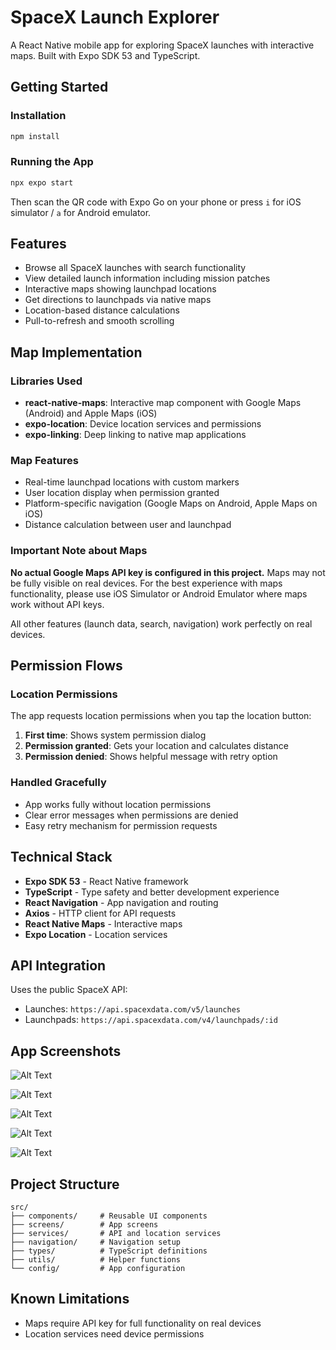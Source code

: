 # SpaceX Launch Explorer

A React Native mobile app for exploring SpaceX launches with interactive maps. Built with Expo SDK 53 and TypeScript.

## Getting Started

### Installation

```bash
npm install
```

### Running the App

```bash
npx expo start
```

Then scan the QR code with Expo Go on your phone or press `i` for iOS simulator / `a` for Android emulator.

## Features

- Browse all SpaceX launches with search functionality
- View detailed launch information including mission patches
- Interactive maps showing launchpad locations
- Get directions to launchpads via native maps
- Location-based distance calculations
- Pull-to-refresh and smooth scrolling

## Map Implementation

### Libraries Used

- **react-native-maps**: Interactive map component with Google Maps (Android) and Apple Maps (iOS)
- **expo-location**: Device location services and permissions
- **expo-linking**: Deep linking to native map applications

### Map Features

- Real-time launchpad locations with custom markers
- User location display when permission granted
- Platform-specific navigation (Google Maps on Android, Apple Maps on iOS)
- Distance calculation between user and launchpad

### Important Note about Maps

**No actual Google Maps API key is configured in this project.** Maps may not be fully visible on real devices. For the best experience with maps functionality, please use iOS Simulator or Android Emulator where maps work without API keys.

All other features (launch data, search, navigation) work perfectly on real devices.

## Permission Flows

### Location Permissions

The app requests location permissions when you tap the location button:

1. **First time**: Shows system permission dialog
2. **Permission granted**: Gets your location and calculates distance
3. **Permission denied**: Shows helpful message with retry option

### Handled Gracefully

- App works fully without location permissions
- Clear error messages when permissions are denied
- Easy retry mechanism for permission requests

## Technical Stack

- **Expo SDK 53** - React Native framework
- **TypeScript** - Type safety and better development experience
- **React Navigation** - App navigation and routing
- **Axios** - HTTP client for API requests
- **React Native Maps** - Interactive maps
- **Expo Location** - Location services

## API Integration

Uses the public SpaceX API:

- Launches: `https://api.spacexdata.com/v5/launches`
- Launchpads: `https://api.spacexdata.com/v4/launchpads/:id`

## App Screenshots

![Alt Text](https://private-user-images.githubusercontent.com/114816381/483851637-2f4de763-d8e5-4af8-9dfb-912584ae82e0.png?jwt=eyJ0eXAiOiJKV1QiLCJhbGciOiJIUzI1NiJ9.eyJpc3MiOiJnaXRodWIuY29tIiwiYXVkIjoicmF3LmdpdGh1YnVzZXJjb250ZW50LmNvbSIsImtleSI6ImtleTUiLCJleHAiOjE3NTY1MzMyMTUsIm5iZiI6MTc1NjUzMjkxNSwicGF0aCI6Ii8xMTQ4MTYzODEvNDgzODUxNjM3LTJmNGRlNzYzLWQ4ZTUtNGFmOC05ZGZiLTkxMjU4NGFlODJlMC5wbmc_WC1BbXotQWxnb3JpdGhtPUFXUzQtSE1BQy1TSEEyNTYmWC1BbXotQ3JlZGVudGlhbD1BS0lBVkNPRFlMU0E1M1BRSzRaQSUyRjIwMjUwODMwJTJGdXMtZWFzdC0xJTJGczMlMkZhd3M0X3JlcXVlc3QmWC1BbXotRGF0ZT0yMDI1MDgzMFQwNTQ4MzVaJlgtQW16LUV4cGlyZXM9MzAwJlgtQW16LVNpZ25hdHVyZT1lZGVmYTU3MjU2MzQxMTExYjAzNmY1NjYyMGMwMTE3OTM3MmY0ODI1OWFlMjc5ZjVhZDVjNzNkMjllNTI0ODUyJlgtQW16LVNpZ25lZEhlYWRlcnM9aG9zdCJ9.Asp7l6UaE28kSB2FQFx3O1BHh7D0ApNsckJEhYP4QSQ)

![Alt Text](https://private-user-images.githubusercontent.com/114816381/483851671-e6353def-1125-4b83-be98-1b62a08c1662.png?jwt=eyJ0eXAiOiJKV1QiLCJhbGciOiJIUzI1NiJ9.eyJpc3MiOiJnaXRodWIuY29tIiwiYXVkIjoicmF3LmdpdGh1YnVzZXJjb250ZW50LmNvbSIsImtleSI6ImtleTUiLCJleHAiOjE3NTY1MzMyMTUsIm5iZiI6MTc1NjUzMjkxNSwicGF0aCI6Ii8xMTQ4MTYzODEvNDgzODUxNjcxLWU2MzUzZGVmLTExMjUtNGI4My1iZTk4LTFiNjJhMDhjMTY2Mi5wbmc_WC1BbXotQWxnb3JpdGhtPUFXUzQtSE1BQy1TSEEyNTYmWC1BbXotQ3JlZGVudGlhbD1BS0lBVkNPRFlMU0E1M1BRSzRaQSUyRjIwMjUwODMwJTJGdXMtZWFzdC0xJTJGczMlMkZhd3M0X3JlcXVlc3QmWC1BbXotRGF0ZT0yMDI1MDgzMFQwNTQ4MzVaJlgtQW16LUV4cGlyZXM9MzAwJlgtQW16LVNpZ25hdHVyZT1hNzY0MGJlZDJhMDk2YmMwZjI5OTk1NDE4ZTQwN2Q0YjU5MzliZWM2MTVlNmRhYzgyMjVjNmM3YjU1MTU5ZDRiJlgtQW16LVNpZ25lZEhlYWRlcnM9aG9zdCJ9.Gf-lKS6lhHuHN9rUacFNB7LVA2OMqZ5_flzjls7qVPc)

![Alt Text](https://private-user-images.githubusercontent.com/114816381/483851696-d99fc07e-853f-4785-a489-f73e4fc800ac.png?jwt=eyJ0eXAiOiJKV1QiLCJhbGciOiJIUzI1NiJ9.eyJpc3MiOiJnaXRodWIuY29tIiwiYXVkIjoicmF3LmdpdGh1YnVzZXJjb250ZW50LmNvbSIsImtleSI6ImtleTUiLCJleHAiOjE3NTY1MzMyMTUsIm5iZiI6MTc1NjUzMjkxNSwicGF0aCI6Ii8xMTQ4MTYzODEvNDgzODUxNjk2LWQ5OWZjMDdlLTg1M2YtNDc4NS1hNDg5LWY3M2U0ZmM4MDBhYy5wbmc_WC1BbXotQWxnb3JpdGhtPUFXUzQtSE1BQy1TSEEyNTYmWC1BbXotQ3JlZGVudGlhbD1BS0lBVkNPRFlMU0E1M1BRSzRaQSUyRjIwMjUwODMwJTJGdXMtZWFzdC0xJTJGczMlMkZhd3M0X3JlcXVlc3QmWC1BbXotRGF0ZT0yMDI1MDgzMFQwNTQ4MzVaJlgtQW16LUV4cGlyZXM9MzAwJlgtQW16LVNpZ25hdHVyZT01YzQwZjJjYzk3NjIzOWQ4ZTYxYmZiMzkyY2ViN2IyODJkNzYzODkzYzU4MmZkM2I4NGEzN2ZmM2U0OTY1MGZjJlgtQW16LVNpZ25lZEhlYWRlcnM9aG9zdCJ9.M-cK2OBAuQZBvKwJ9DG2JuaX5sRGTCOazxdWJLa4LLk)

![Alt Text](https://private-user-images.githubusercontent.com/114816381/483851706-305159f5-8dae-4b8b-8082-fca8ff73dfe0.png?jwt=eyJ0eXAiOiJKV1QiLCJhbGciOiJIUzI1NiJ9.eyJpc3MiOiJnaXRodWIuY29tIiwiYXVkIjoicmF3LmdpdGh1YnVzZXJjb250ZW50LmNvbSIsImtleSI6ImtleTUiLCJleHAiOjE3NTY1MzMyMTUsIm5iZiI6MTc1NjUzMjkxNSwicGF0aCI6Ii8xMTQ4MTYzODEvNDgzODUxNzA2LTMwNTE1OWY1LThkYWUtNGI4Yi04MDgyLWZjYThmZjczZGZlMC5wbmc_WC1BbXotQWxnb3JpdGhtPUFXUzQtSE1BQy1TSEEyNTYmWC1BbXotQ3JlZGVudGlhbD1BS0lBVkNPRFlMU0E1M1BRSzRaQSUyRjIwMjUwODMwJTJGdXMtZWFzdC0xJTJGczMlMkZhd3M0X3JlcXVlc3QmWC1BbXotRGF0ZT0yMDI1MDgzMFQwNTQ4MzVaJlgtQW16LUV4cGlyZXM9MzAwJlgtQW16LVNpZ25hdHVyZT0wZDk5ZmRmMTlmNDgwM2I1MDM3YmJiNzJmNmY0MTVkZTY0ZWMwNTBkNjdjNjA4NmI4OWFkOTI2OTYxODg2N2UwJlgtQW16LVNpZ25lZEhlYWRlcnM9aG9zdCJ9.Kmu55kJAGc1ENi2JO5cAaRWe3K0Gmr-Q-ccd4yq6jLw)

![Alt Text](https://private-user-images.githubusercontent.com/114816381/483851728-c582e0fd-229e-401b-ac63-1b85d12bd346.png?jwt=eyJ0eXAiOiJKV1QiLCJhbGciOiJIUzI1NiJ9.eyJpc3MiOiJnaXRodWIuY29tIiwiYXVkIjoicmF3LmdpdGh1YnVzZXJjb250ZW50LmNvbSIsImtleSI6ImtleTUiLCJleHAiOjE3NTY1MzMyMTUsIm5iZiI6MTc1NjUzMjkxNSwicGF0aCI6Ii8xMTQ4MTYzODEvNDgzODUxNzI4LWM1ODJlMGZkLTIyOWUtNDAxYi1hYzYzLTFiODVkMTJiZDM0Ni5wbmc_WC1BbXotQWxnb3JpdGhtPUFXUzQtSE1BQy1TSEEyNTYmWC1BbXotQ3JlZGVudGlhbD1BS0lBVkNPRFlMU0E1M1BRSzRaQSUyRjIwMjUwODMwJTJGdXMtZWFzdC0xJTJGczMlMkZhd3M0X3JlcXVlc3QmWC1BbXotRGF0ZT0yMDI1MDgzMFQwNTQ4MzVaJlgtQW16LUV4cGlyZXM9MzAwJlgtQW16LVNpZ25hdHVyZT03ZGUwMzAzZjA3ZGVmYThlZjViYzQxNGM5ODEzOGNmYTVkYTNkMmVhMzg1NjMxYmQ4ZWM1OWYwMzIxNjE1ZGZjJlgtQW16LVNpZ25lZEhlYWRlcnM9aG9zdCJ9.hF8qwXZUmw9eoKT6sz4oqNNUi7DxMpJPQu5ttcXLnhU)

## Project Structure

```
src/
├── components/     # Reusable UI components
├── screens/        # App screens
├── services/       # API and location services
├── navigation/     # Navigation setup
├── types/          # TypeScript definitions
├── utils/          # Helper functions
└── config/         # App configuration
```

## Known Limitations

- Maps require API key for full functionality on real devices
- Location services need device permissions
